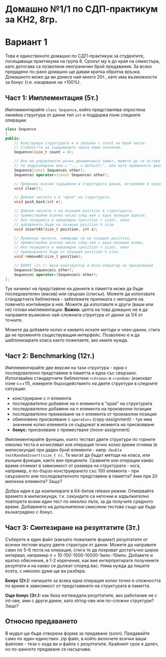 # Домашно №1/1 по СДП-практикум за КН2, 8гр.
# Вариант 1
Това е единственото домашно по СДП-практикум за студентите, посещаващи практикума на група 8. Срокът му е до края на семестъра, като дотогава са позволени неограничен брой предавания. За всяко предадено по-рано домашно ще давам кратка обратна връзка. Домашното може да ви донесе най-много 20т., като има възможности за бонус (т.е. изкарване на >100%).

## Част 1: Имплементация (5т.)
Имплементирайте `class Sequence`, който представлява опростена линейна структура от данни тип `int` и поддържа поне следните операции:

```c++
class Sequence
{
public:
    // Конструира структурата и я запълва с count на брой числа.
    // Стойността на съдържаните числа няма значение.
    Sequence(size_t count = 4);

    // Ако не управлявате ръчно динамичната памет, можете да ги оставите
    // по подразбиране или с "... = default;", или като премахнете декларациите.
    Sequence(const Sequence& other);
    Sequence& operator=(const Sequence& other);

    // Премахва всички съдържани в структурата данни, оставяйки я празна.
    void clear();

    // Добавя числото x в "края" на структурата.
    void push_back(int x);

    // Добавя числото x на позиция position в структурата,
    // премествайки всички числа след нея с една позиция вдясно.
    // Ако позицията е невалидна (position > size), нека
    // добавянето бъде на позиция position % size.
    void insertAt(size_t position, int x);

    // Премахва числото, намиращо се на позиция position,
    // премествайки всички числа след нея с една позиция вляво.
    // Ако позицията е невалидна (position > size), нека
    // премахването бъде от позиция position % size.
    void removeAt(size_t position);

    // БОНУС (2т.): move-конструктор и move-оператор за присвояване
    Sequence(Sequence&& other);
    Sequence& operator=(Sequence&& other);
};
```

Тук начинът на представяне на данните в паметта може да бъде последователен (масив) или свързан (списък). Можете да използвате стандартната библиотека - забележете приликата с методите на повечето контейнери в нея. Можете да използвате и други (ваши или не) готови имплементации. **Важно:** целта на това домашно не е да направите възможно най-сложната структура от данни за 1/4 от точките.

Можете да добавяте колко и каквито искате методи и член-данни, стига да не променяте съществуващия интерфейс. Позволено е и да шаблонизирате класа както пожелаете, ако имате нужда.

## Част 2: Benchmarking (12т.)
Имплементирайте две версии на тази структура - една с последователно представяне в паметта и една със свързано. Използвайки стандартните библиотеки `<chrono>` и `<random>` (изискват поне c++11), измерете бързодействието на двете структури в следните ситуации:
* конструиране с n елемента
* последователно добавяне на n елемента в "края" на структурата
* последователно добавяне на n елемента на произволни позиции
* последователно премахване на n елемента от произволни позиции
* обикновено присвояване с `operator=` (copy-assignment) - тук има значение колко елемента се съдържат в момента на присвояване
* **бонус:** присвояване с преместване (move-assignment)

Имплементирайте функции, които тестват двете структури по горните няколко теста и изчисляват коя операция точно колко време отнема (в милисекунди) при даден брой елементи - напр. `double testRandomInsert(size_t n)`. Те могат да бъдат методи на класа, или външни функции, както вие прецените. Сравнете кои операции какво време отнемат в зависимост от размера на структурата - кога, например, е по-бързо конструирането със 100 елемента - при свързаното или последователното представяне в паметта? Ами при 20 милиона елемента? Защо?

Добра идея е да компилирате в 64-битов release режим. Отмервайте времето в милисекунди, т.к. секундите са неточни и *задължително* повторете всеки един тест по няколко пъти, за да получите средното време. Добавянето на допълнителни смислени тестове също ще бъде възнаградено с бонус.

## Част 3: Синтезиране на резултатите (3т.)
Съберете в един файл (какъвто пожелаете формат) резултатите от всички тестове върху двете структури от данни. Можете да направите само по 5-6 теста на операция, стига те да покриват достатъчно широк интервал, например n = 10-100-1000-10000-1млн.-10млн. Добавете и кратко обяснение, в 1-2 изречения, как вие интерпретирате получените резултати и на какво се дължат според вас. Няма нужда да пишете есета, с няколко думи ще ви разбера.

**Бонус (2т.):** напишете за всяка една операция колко точно е сложността по време в зависимост от представянето на структурата в паметта.

**Още бонус (3т.):** как биха изглеждали резултатите, ако работихме нe с int-ове, ами с други данни, като string-ове или по-сложни структури? Защо?

## Относно предаването
В мудъл ще бъде отворена форма за предаване (soon). Предавайте само по един-единствен .zip файл, в който включете всички ваши файлове - тези с кода ви и файла с резултатите. Крайният срок е далеч, но по-ранното предаване се насърчава.
